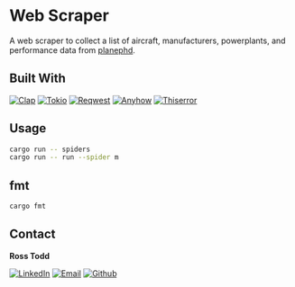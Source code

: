 # Web Scraper

A web scraper to collect a list of aircraft, manufacturers, powerplants, and performance data from [planephd](https://planephd.com/).

## Built With

[![Clap][Clap.rs]][clap_url]
[![Tokio][tokio_badge]][tokio_url]
[![Reqwest][reqwest_badge]][reqwest_url]
[![Anyhow][anyhow_badge]][anyhow_url]
[![Thiserror][thiserror_badge]][thiserror_url]

## Usage

```bash
cargo run -- spiders
cargo run -- run --spider m
```

## fmt

```bash
cargo fmt
```

<!-- CONTACT -->
## Contact

**Ross Todd**
<!-- PROJECT SHIELDS -->
[![LinkedIn][linkedin-shield]][linkedin-url]
[![Email][email-shield]][email-url]
[![Github][github-shield]][github-url]

<!-- MARKDOWN LINKS & IMAGES -->
<!-- DEPENDENCIES SHIELDS -->
[clap_url]: hhttps://crates.io/tokio
[Clap.rs]: https://img.shields.io/docsrs/clap/3.1?style=flat-square&label=Clap

[tokio_url]: https://crates.io/tokio
[tokio_badge]: https://img.shields.io/docsrs/tokio?style=flat-square&label=Tokio
[reqwest_url]: https://crates.io/reqwest
[reqwest_badge]: https://img.shields.io/docsrs/reqwest?style=flat-square&label=Reqwest
[anyhow_badge]: https://img.shields.io/docsrs/anyhow?style=flat-square&label=anyhow
[anyhow_url]: https://crates.io/docsrs/anyhow
[thiserror_url]: https://crates.io/docsrs/thiserror
[thiserror_badge]: https://img.shields.io/docsrs/thiserror?style=flat-square&label=thiserror

<!-- PROJECT SHIELDS -->
[linkedin-url]: https://linkedin.com/in/rsstdd
[linkedin-shield]: https://img.shields.io/badge/-LinkedIn-black.svg?style=for-the-badge&logo=linkedin&colorB=555
[email-url]: rssmtdd@gmail.com
[email-shield]: https://img.shields.io/badge/gmail-black.svg?style=for-the-badge&logo=gmail&colorB=555
[github-url]: github.com/rsstdd
[github-shield]: https://img.shields.io/github/license/rsstdd/plane-scraper?style=for-the-badge&logo=github&colorB=555&label=Plane%20Scraper
